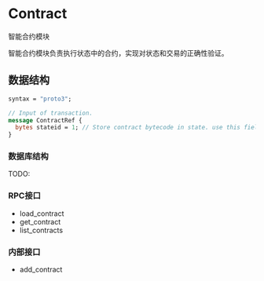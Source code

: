 # Contract

智能合约模块

智能合约模块负责执行状态中的合约，实现对状态和交易的正确性验证。

## 数据结构

```protobuf
syntax = "proto3";

// Input of transaction.
message ContractRef {
  bytes stateid = 1; // Store contract bytecode in state. use this field to reference state.
}

```

### 数据库结构

TODO:

### RPC接口

- load_contract
- get_contract
- list_contracts

### 内部接口

- add_contract
